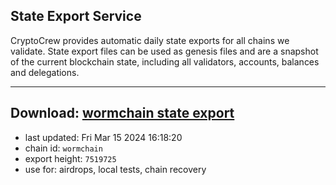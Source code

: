 ## State Export Service
CryptoCrew provides automatic daily state exports for all chains we validate. State export files can be used as genesis files and are a snapshot of the current blockchain state, including all validators, accounts, balances and delegations.

---
**Download: [wormchain state export](https://dl-eu2.ccvalidators.com/SERVICE/wormchain/wormchain_export_7519725.json)**
---

- last updated: Fri Mar 15 2024 16:18:20
- chain id: `wormchain`
- export height: `7519725`
- use for: airdrops, local tests, chain recovery
